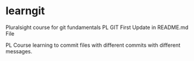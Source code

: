 # learngit
Pluralsight course for git fundamentals
PL GIT First Update in README.md File

PL Course learning to commit files with different commits with different messages.
